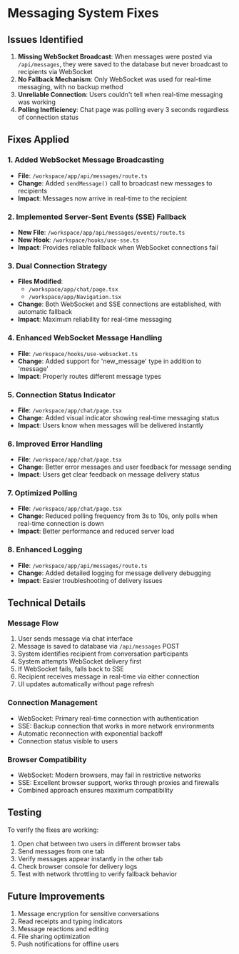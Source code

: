 # Messaging System Fixes

## Issues Identified
1. **Missing WebSocket Broadcast**: When messages were posted via `/api/messages`, they were saved to the database but never broadcast to recipients via WebSocket
2. **No Fallback Mechanism**: Only WebSocket was used for real-time messaging, with no backup method
3. **Unreliable Connection**: Users couldn't tell when real-time messaging was working
4. **Polling Inefficiency**: Chat page was polling every 3 seconds regardless of connection status

## Fixes Applied

### 1. Added WebSocket Message Broadcasting
- **File**: `/workspace/app/api/messages/route.ts`
- **Change**: Added `sendMessage()` call to broadcast new messages to recipients
- **Impact**: Messages now arrive in real-time to the recipient

### 2. Implemented Server-Sent Events (SSE) Fallback
- **New File**: `/workspace/app/api/messages/events/route.ts`
- **New Hook**: `/workspace/hooks/use-sse.ts`
- **Impact**: Provides reliable fallback when WebSocket connections fail

### 3. Dual Connection Strategy
- **Files Modified**: 
  - `/workspace/app/chat/page.tsx`
  - `/workspace/app/Navigation.tsx`
- **Change**: Both WebSocket and SSE connections are established, with automatic fallback
- **Impact**: Maximum reliability for real-time messaging

### 4. Enhanced WebSocket Message Handling
- **File**: `/workspace/hooks/use-websocket.ts`
- **Change**: Added support for 'new_message' type in addition to 'message'
- **Impact**: Properly routes different message types

### 5. Connection Status Indicator
- **File**: `/workspace/app/chat/page.tsx`
- **Change**: Added visual indicator showing real-time messaging status
- **Impact**: Users know when messages will be delivered instantly

### 6. Improved Error Handling
- **File**: `/workspace/app/chat/page.tsx`
- **Change**: Better error messages and user feedback for message sending
- **Impact**: Users get clear feedback on message delivery status

### 7. Optimized Polling
- **File**: `/workspace/app/chat/page.tsx`
- **Change**: Reduced polling frequency from 3s to 10s, only polls when real-time connection is down
- **Impact**: Better performance and reduced server load

### 8. Enhanced Logging
- **File**: `/workspace/app/api/messages/route.ts`
- **Change**: Added detailed logging for message delivery debugging
- **Impact**: Easier troubleshooting of delivery issues

## Technical Details

### Message Flow
1. User sends message via chat interface
2. Message is saved to database via `/api/messages` POST
3. System identifies recipient from conversation participants
4. System attempts WebSocket delivery first
5. If WebSocket fails, falls back to SSE
6. Recipient receives message in real-time via either connection
7. UI updates automatically without page refresh

### Connection Management
- WebSocket: Primary real-time connection with authentication
- SSE: Backup connection that works in more network environments
- Automatic reconnection with exponential backoff
- Connection status visible to users

### Browser Compatibility
- WebSocket: Modern browsers, may fail in restrictive networks
- SSE: Excellent browser support, works through proxies and firewalls
- Combined approach ensures maximum compatibility

## Testing
To verify the fixes are working:
1. Open chat between two users in different browser tabs
2. Send messages from one tab
3. Verify messages appear instantly in the other tab
4. Check browser console for delivery logs
5. Test with network throttling to verify fallback behavior

## Future Improvements
1. Message encryption for sensitive conversations
2. Read receipts and typing indicators
3. Message reactions and editing
4. File sharing optimization
5. Push notifications for offline users